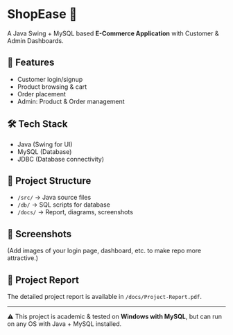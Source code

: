 # ShopEase 🛒
A Java Swing + MySQL based **E-Commerce Application** with Customer & Admin Dashboards.

## 📌 Features
- Customer login/signup
- Product browsing & cart
- Order placement
- Admin: Product & Order management

## 🛠️ Tech Stack
- Java (Swing for UI)
- MySQL (Database)
- JDBC (Database connectivity)

## 📂 Project Structure
- `/src/` → Java source files
- `/db/` → SQL scripts for database
- `/docs/` → Report, diagrams, screenshots

## 📸 Screenshots
(Add images of your login page, dashboard, etc. to make repo more attractive.)

## 📄 Project Report
The detailed project report is available in `/docs/Project-Report.pdf`.

---
⚠️ This project is academic & tested on **Windows with MySQL**, but can run on any OS with Java + MySQL installed.
